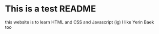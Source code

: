 # This is a test README

this website is to learn HTML and CSS and Javascript (ig) I like Yerin Baek too